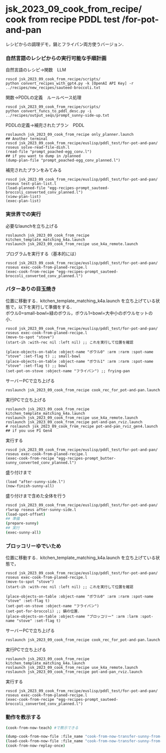 # jsk_2023_09_cook_from_recipe/ cook from recipe PDDL test /for-pot-and-pan

レシピからの調理デモ，鍋とフライパン両方使うバージョン．

### 自然言語のレシピからの実行可能な手順計画
自然言語のレシピ→関数　LLM
```
roscd jsk_2023_09_cook_from_recipe/scripts/
python convert_recipes_with_gpt4.py -k [OpenAI API Key] -r ../recipes/new_recipes/sauteed-broccoli.txt
```
関数→PDDLの定義　ルールベース処理
```
roscd jsk_2023_09_cook_from_recipe/scripts/
python convert_funcs_to_pddl_desc.py -i ../recipes/output_seqs/prompt_sunny-side-up.txt
```

PDDLの定義→補完されたプラン　PDDL  
```
roslaunch jsk_2023_09_cook_from_recipe only_planner.launch
## Another terminal
roscd jsk_2023_09_cook_from_recipe/euslisp/pddl_test/for-pot-and-pan/
roseus solve-read-file-dish.l
(read-file "prompt_poached-egg_conv.l")
## if you want to dump in /planned
(dump-plan-file "prompt_poached-egg_conv_planned.l")
```

補完されたプランをみてみる
```
roscd jsk_2023_09_cook_from_recipe/euslisp/pddl_test/for-pot-and-pan/
roseus test-plan-list.l
(load-planned-file "egg-recipes-prompt_sauteed-broccoli_converted_conv_planned.l")
(view-plan-list)
(exec-plan-list)
```

### 実世界での実行
必要なlaunchを立ち上げる
```
roslaunch jsk_2023_09_cook_from_recipe kitchen_template_matching_k4a.launch
roslaunch jsk_2023_09_cook_from_recipe use_k4a_remote.launch
```

プログラムを実行する（基本的には）
```
roscd jsk_2023_09_cook_from_recipe/euslisp/pddl_test/for-pot-and-pan/
roseus exec-cook-from-planed-recipe.l
(exec-cook-from-recipe "egg-recipes-prompt_sauteed-broccoli_converted_conv_planned.l")
```

### バターありの目玉焼き
位置に移動する．kitchen_template_matching_k4a.launch を立ち上げている状態で，以下を実行して準備をする．  
ボウル0=small-bowl=緑のボウル，ボウル1=bowl=大中小のボウルセットの小．
```
roscd jsk_2023_09_cook_from_recipe/euslisp/pddl_test/for-pot-and-pan/
roseus exec-cook-from-planed-recipe.l
(move-to-spot "stove")
(start-ih :with-rec nil :left nil) ;; これを実行して位置を確認

(place-objects-on-table :object-name "ボウル0" :arm :rarm :spot-name "stove" :set-flag t) ;; small-bowl
(place-objects-on-table :object-name "ボウル1" :arm :rarm :spot-name "stove" :set-flag t) ;; bowl
(set-pot-on-stove :object-name "フライパン") ;; frying-pan
```

サーバーPCで立ち上げる
```
roslaunch jsk_2023_09_cook_from_recipe cook_rec_for_pot-and-pan.launch
```
実行PCで立ち上げる
```
roslaunch jsk_2023_09_cook_from_recipe kitchen_template_matching_k4a.launch
roslaunch jsk_2023_09_cook_from_recipe use_k4a_remote.launch
roslaunch jsk_2023_09_cook_from_recipe pot-and-pan_rviz.launch
# roslaunch jsk_2023_09_cook_from_recipe pot-and-pan_rviz_gen4.launch ## if you use P1 Gen4
```
実行する
```
roscd jsk_2023_09_cook_from_recipe/euslisp/pddl_test/for-pot-and-pan/
roseus exec-cook-from-planed-recipe.l
(exec-cook-from-recipe "egg-recipes-prompt_butter-sunny_converted_conv_planned.l")
```
盛り付けまで
```
(load "after-sunny-side.l")
(now-finish-sunny-all)
```

盛り付けまで含めた全体を行う
```bash
roscd jsk_2023_09_cook_from_recipe/euslisp/pddl_test/for-pot-and-pan/
rlwrap roseus after-sunny-side.l
(load-spot-offset)
## 準備
(prepare-sunny)
## 実行
(exec-sunny-all)
```


### ブロッコリーゆでいため
位置に移動する．kitchen_template_matching_k4a.launch を立ち上げている状態で，
```
roscd jsk_2023_09_cook_from_recipe/euslisp/pddl_test/for-pot-and-pan/
roseus exec-cook-from-planed-recipe.l
(move-to-spot "stove")
(start-ih :with-rec nil :left nil) ;; これを実行して位置を確認

(place-objects-on-table :object-name "ボウル0" :arm :rarm :spot-name "stove" :set-flag t)
(set-pot-on-stove :object-name "フライパン")
(set-pot-for-broccoli) ;; 鍋の位置．
(place-objects-on-table :object-name "ブロッコリー" :arm :larm :spot-name "stove" :set-flag t)
```

サーバーPCで立ち上げる
```
roslaunch jsk_2023_09_cook_from_recipe cook_rec_for_pot-and-pan.launch
```
実行PCで立ち上げる
```
roslaunch jsk_2023_09_cook_from_recipe kitchen_template_matching_k4a.launch
roslaunch jsk_2023_09_cook_from_recipe use_k4a_remote.launch
roslaunch jsk_2023_09_cook_from_recipe pot-and-pan_rviz.launch
```
実行する
```
roscd jsk_2023_09_cook_from_recipe/euslisp/pddl_test/for-pot-and-pan/
roseus exec-cook-from-planed-recipe.l
(exec-cook-from-recipe "egg-recipes-prompt_sauteed-broccoli_converted_conv_planned.l")
```

### 動作を教示する
```bash
(cook-from-now-teach) #で教示できる

(dump-cook-from-now-file :file_name "cook-from-now-transfer-sunny-from-pan-20240909-data.l")
(load-cook-from-now-file :file_name "cook-from-now-transfer-sunny-from-pan-20240909-data.l")
(cook-from-now-replay-once)
```
